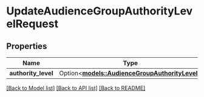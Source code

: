 # UpdateAudienceGroupAuthorityLevelRequest

## Properties

Name | Type | Description | Notes
------------ | ------------- | ------------- | -------------
**authority_level** | Option<[**models::AudienceGroupAuthorityLevel**](AudienceGroupAuthorityLevel.md)> |  | [optional]

[[Back to Model list]](../README.md#documentation-for-models) [[Back to API list]](../README.md#documentation-for-api-endpoints) [[Back to README]](../README.md)


